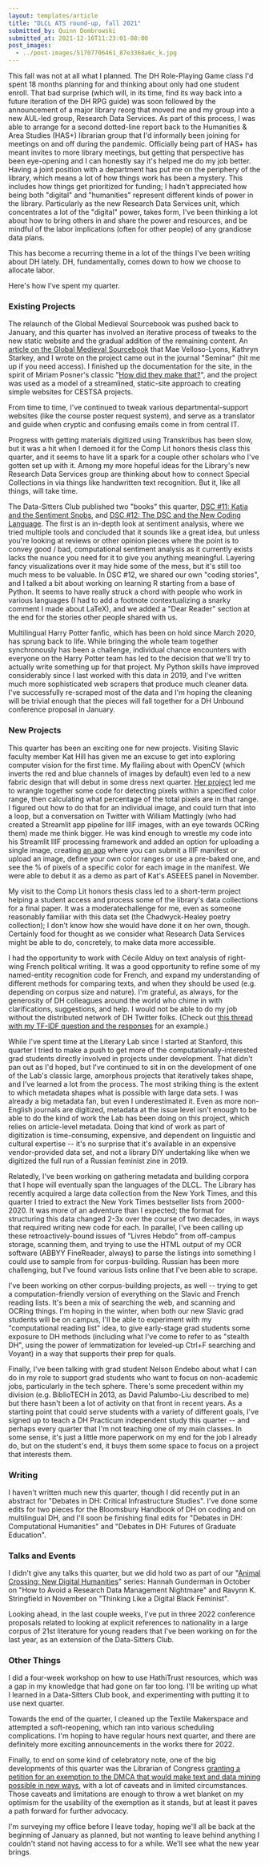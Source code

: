 ```yaml
---
layout: templates/article
title: "DLCL ATS round-up, fall 2021"
submitted_by: Quinn Dombrowski
submitted_at: 2021-12-16T11:23:01-08:00
post_images:
  - ../post-images/51707706461_87e3368a6c_k.jpg
---
```


This fall was not at all what I planned. The DH Role-Playing Game class I'd spent 18 months planning for and thinking about only had one student enroll. That bad surprise (which will, in its time, find its way back into a future iteration of the DH RPG guide) was soon followed by the announcement of a major library reorg that moved me and my group into a new AUL-led group, Research Data Services. As part of this process, I was able to arrange for a second dotted-line report back to the Humanities & Area Studies (HAS+) librarian group that I'd informally been joining for meetings on and off during the pandemic. Officially being part of HAS+ has meant invites to more library meetings, but getting that perspective has been eye-opening and I can honestly say it's helped me do my job better. Having a joint position with a department has put me on the periphery of the library, which means a lot of how things work has been a mystery. This includes how things get prioritized for funding; I hadn't appreciated how being both "digital" and "humanities" represent different kinds of power in the library. Particularly as the new Research Data Services unit, which concentrates a lot of the "digital" power, takes form, I've been thinking a lot about how to bring others in and share the power and resources, and be mindful of the labor implications (often for other people) of any grandiose data plans.


This has become a recurring theme in a lot of the things I've been writing about DH lately. DH, fundamentally, comes down to how we choose to allocate labor.


Here's how I've spent my quarter.


### Existing Projects


The relaunch of the Global Medieval Sourcebook was pushed back to January, and this quarter has involved an iterative process of tweaks to the new static website and the gradual addition of the remaining content. An [article on the Global Medieval Sourcebook](https://utpjournals.press/doi/full/10.3138/seminar.57.3.1) that Mae Velloso-Lyons, Kathryn Starkey, and I wrote on the project came out in the journal "Seminar" (hit me up if you need access). I finished up the documentation for the site, in the spirit of Miriam Posner's classic "[How did they make that?](https://miriamposner.com/blog/how-did-they-make-that/)", and the project was used as a model of a streamlined, static-site approach to creating simple websites for CESTSA projects.


From time to time, I've continued to tweak various departmental-support websites (like the course poster request system), and serve as a translator and guide when cryptic and confusing emails come in from central IT.


Progress with getting materials digitized using Transkribus has been slow, but it was a hit when I demoed it for the Comp Lit honors thesis class this quarter, and it seems to have lit a spark for a couple other scholars who I've gotten set up with it. Among my more hopeful ideas for the Library's new Research Data Services group are thinking about how to connect Special Collections in via things like handwritten text recognition. But it, like all things, will take time.


The Data-Sitters Club published two "books" this quarter, [DSC #11: Katia and the Sentiment Snobs](https://datasittersclub.github.io/site/dsc11.html), and [DSC #12: The DSC and the New Coding Language](https://datasittersclub.github.io/site/dsc12.html). The first is an in-depth look at sentiment analysis, where we tried multiple tools and concluded that it sounds like a great idea, but unless you're looking at reviews or other opinion pieces where the point is to convey good / bad, computational sentiment analysis as it currently exists lacks the nuance you need for it to give you anything meaningful. Layering fancy visualizations over it may hide some of the mess, but it's still too much mess to be valuable. In DSC #12, we shared our own "coding stories", and I talked a bit about working on learning R starting from a base of Python. It seems to have really struck a chord with people who work in various languages (I had to add a footnote contextualizing a snarky comment I made about LaTeX), and we added a "Dear Reader" section at the end for the stories other people shared with us.


Multilingual Harry Potter fanfic, which has been on hold since March 2020, has sprung back to life. While bringing the whole team together synchronously has been a challenge, individual chance encounters with everyone on the Harry Potter team has led to the decision that we'll try to actually write something up for that project. My Python skills have improved considerably since I last worked with this data in 2019, and I've written much more sophisticated web scrapers that produce much cleaner data. I've successfully re-scraped most of the data and I'm hoping the cleaning will be trivial enough that the pieces will fall together for a DH Unbound conference proposal in January.


### New Projects


This quarter has been an exciting one for new projects. Visiting Slavic faculty member Kat Hill has given me an excuse to get into exploring computer vision for the first time. My flailing about with OpenCV (which inverts the red and blue channels of images by default) even led to a new fabric design that will debut in some dress next quarter. [Her project](https://digitalhumanities.stanford.edu/soviet-periodicals) led me to wrangle together some code for detecting pixels within a specified color range, then calculating what percentage of the total pixels are in that range. I figured out how to do that for an individual image, and could turn that into a loop, but a conversation on Twitter with William Mattingly (who had created a Streamlit app pipeline for IIIF images, with an eye towards OCRing them) made me think bigger. He was kind enough to wrestle my code into his Streamlit IIIF processing framework and added an option for uploading a single image, creating [an app](https://share.streamlit.io/quinnanya/color-detection/main/measure_color.py) where you can submit a IIIF manifest or upload an image, define your own color ranges or use a pre-baked one, and see the % of pixels of a specific color for each image in the manifest. We were able to debut it as a demo as part of Kat's ASEEES panel in November.


My visit to the Comp Lit honors thesis class led to a short-term project helping a student access and process some of the library's data collections for a final paper. It was a moderatechallenge for me, even as someone reasonably familiar with this data set (the Chadwyck-Healey poetry collection); I don't know how she would have done it on her own, though. Certainly food for thought as we consider what Research Data Services might be able to do, concretely, to make data more accessible.


I had the opportunity to work with Cécile Alduy on text analysis of right-wing French political writing. It was a good opportunity to refine some of my named-entity recognition code for French, and expand my understanding of different methods for comparing texts, and when they should be used (e.g. depending on corpus size and nature). I'm grateful, as always, for the generosity of DH colleagues around the world who chime in with clarifications, suggestions, and help. I would not be able to do my job without the distributed network of DH Twitter folks. (Check out [this thread with my TF-IDF question and the responses](https://twitter.com/quinnanya/status/1450827419644936200) for an example.)


While I've spent time at the Literary Lab since I started at Stanford, this quarter I tried to make a push to get more of the computationally-interested grad students directly involved in projects under development. That didn't pan out as I'd hoped, but I've continued to sit in on the development of one of the Lab's classic large, amorphous projects that iteratively takes shape, and I've learned a lot from the process. The most striking thing is the extent to which metadata shapes what is possible with large data sets. I was already a big metadata fan, but even I underestimated it. Even as more non-English journals are digitized, metadata at the issue level isn't enough to be able to do the kind of work the Lab has been doing on this project, which relies on article-level metadata. Doing that kind of work as part of digitization is time-consuming, expensive, and dependent on linguistic and cultural expertise -- it's no surprise that it's available in an expensive vendor-provided data set, and not a library DIY undertaking like when we digitized the full run of a Russian feminist zine in 2019.


Relatedly, I've been working on gathering metadata and building corpora that I hope will eventually span the languages of the DLCL. The Library has recently acquired a large data collection from the New York Times, and this quarter I tried to extract the New York Times bestseller lists from 2000-2020. It was more of an adventure than I expected; the format for structuring this data changed 2-3x over the course of two decades, in ways that required writing new code for each. In parallel, I've been calling up these retroactively-bound issues of "Livres Hebdo" from off-campus storage, scanning them, and trying to use the HTML output of my OCR software (ABBYY FineReader, always) to parse the listings into something I could use to sample from for corpus-building. Russian has been more challenging, but I've found various lists online that I've been able to scrape.


I've been working on other corpus-building projects, as well -- trying to get a computation-friendly version of everything on the Slavic and French reading lists. It's been a mix of searching the web, and scanning and OCRing things. I'm hoping in the winter, when both our new Slavic grad students will be on campus, I'll be able to experiment with my "computational reading list" idea, to give early-stage grad students some exposure to DH methods (including what I've come to refer to as "stealth DH", using the power of lemmatization for leveled-up Ctrl+F searching and Voyant) in a way that supports their prep for quals.


Finally, I've been talking with grad student Nelson Endebo about what I can do in my role to support grad students who want to focus on non-academic jobs, particularly in the tech sphere. There's some precedent within my division (e.g. BiblioTECH in 2013, as David Palumbo-Liu described to me) but there hasn't been a lot of activity on that front in recent years. As a starting point that could serve students with a variety of different goals, I've signed up to teach a DH Practicum independent study this quarter -- and perhaps every quarter that I'm not teaching one of my main classes. In some sense, it's just a little more paperwork on my end for the job I already do, but on the student's end, it buys them some space to focus on a project that interests them.


### Writing


I haven't written much new this quarter, though I did recently put in an abstract for "Debates in DH: Critical Infrastructure Studies". I've done some edits for two pieces for the Bloomsbury Handbook of DH on coding and on multilingual DH, and I'll soon be finishing final edits for "Debates in DH: Computational Humanities" and "Debates in DH: Futures of Graduate Education".


### Talks and Events


I didn't give any talks this quarter, but we did hold two as part of our "[Animal Crossing: New Digital Humanities](https://digitalhumanities.stanford.edu/acndh)" series: Hannah Gunderman in October on "How to Avoid a Research Data Management Nightmare" and Ravynn K. Stringfield in November on "Thinking Like a Digital Black Feminist".


Looking ahead, in the last couple weeks, I've put in three 2022 conference proposals related to looking at explicit references to nationality in a large corpus of 21st literature for young readers that I've been working on for the last year, as an extension of the Data-Sitters Club.


### Other Things


I did a four-week workshop on how to use HathiTrust resources, which was a gap in my knowledge that had gone on far too long. I'll be writing up what I learned in a Data-Sitters Club book, and experimenting with putting it to use next quarter.


Towards the end of the quarter, I cleaned up the Textile Makerspace and attempted a soft-reopening, which ran into various scheduling complications. I'm hoping to have regular hours next quarter, and there are definitely more exciting announcements in the works there for 2022.


Finally, to end on some kind of celebratory note, one of the big developments of this quarter was the Librarian of Congress [granting a petition for an exemption to the DMCA that would make text and data mining possible in new ways](https://ach.org/blog/2021/12/08/ach-advocacy-leads-to-new-opportunities-for-text-and-video-analysis/), with a lot of caveats and in limited circumstances. Those caveats and limitations are enough to throw a wet blanket on my optimism for the usability of the exemption as it stands, but at least it paves a path forward for further advocacy.


I'm surveying my office before I leave today, hoping we'll all be back at the beginning of January as planned, but not wanting to leave behind anything I couldn't stand not having access to for a while. We'll see what the new year brings.


